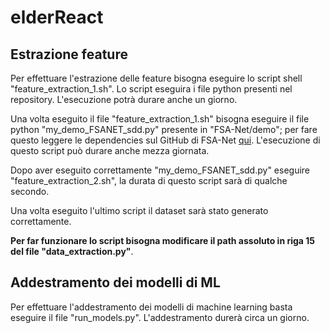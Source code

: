 # elderReact

## Estrazione feature
Per effettuare l'estrazione delle feature bisogna eseguire lo script shell "feature_extraction_1.sh".
Lo script eseguira i file python presenti nel repository. L'esecuzione potrà durare anche un giorno.

Una volta eseguito il file "feature_extraction_1.sh" bisogna eseguire il file python "my_demo_FSANET_sdd.py" presente in "FSA-Net/demo"; per fare questo leggere
le dependencies sul GitHub di FSA-Net [qui](https://github.com/shamangary/FSA-Net/blob/master/README.md). L'esecuzione di questo
script può durare anche mezza giornata.

Dopo aver eseguito correttamente "my_demo_FSANET_sdd.py" eseguire "feature_extraction_2.sh", la durata di questo script sarà di qualche secondo.

Una volta eseguito l'ultimo script il dataset sarà stato generato correttamente.

**Per far funzionare lo script bisogna modificare il path assoluto in riga 15 del file "data_extraction.py"**.

## Addestramento dei modelli di ML
Per effettuare l'addestramento dei modelli di machine learning basta eseguire il file "run_models.py".
L'addestramento durerà circa un giorno.
